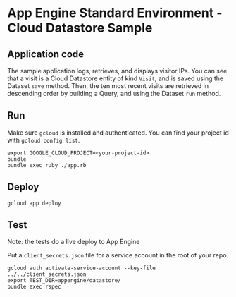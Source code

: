 # App Engine Standard Environment - Cloud Datastore Sample

## Application code

The sample application logs, retrieves, and displays visitor IPs. You
can see that a visit is a Cloud Datastore entity of kind `Visit`, and
is saved using the Dataset `save` method. Then, the ten most recent
visits are retrieved in descending order by building a Query, and
using the Dataset `run` method.

## Run

Make sure `gcloud` is installed and authenticated. You can find your
project id with `gcloud config list`.


```
export GOOGLE_CLOUD_PROJECT=<your-project-id>
bundle
bundle exec ruby ./app.rb
```

## Deploy

```
gcloud app deploy
```

## Test

Note: the tests do a live deploy to App Engine

Put a `client_secrets.json` file for a service account in the root of
your repo.

```
gcloud auth activate-service-account --key-file ../../client_secrets.json
export TEST_DIR=appengine/datastore/
bundle exec rspec
```
